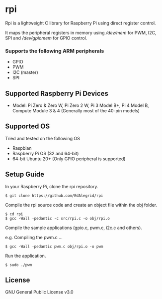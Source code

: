 # rpi

Rpi is a lightweight C library for Raspberry Pi using direct register control.

It maps the peripheral registers in memory using */dev/mem* for PWM, I2C, SPI and */dev/gpiomem* for GPIO control.

### Supports the following ARM peripherals

* GPIO 
* PWM  
* I2C (master)  
* SPI

## Supported Raspberry Pi Devices
* Model: Pi Zero & Zero W, Pi Zero 2 W, Pi 3 Model B+, Pi 4 Model B, Compute Module 3 & 4 (Generally most of the 40-pin models)

## Supported OS
Tried and tested on the following OS
- Raspbian
- Raspberry Pi OS (32 and 64-bit)
- 64-bit Ubuntu 20+ (Only GPIO peripheral is supported)


## Setup Guide

In your Raspberry Pi, clone the rpi repository.
```console
$ git clone https://github.com/EdAlegrid/rpi
```
Compile the rpi source code and create an object file within the obj folder. 
```console
$ cd rpi
$ gcc -Wall -pedantic -c src/rpi.c -o obj/rpi.o
```
Compile the sample applications (gpio.c, pwm.c, i2c.c and others).

e.g. Compiling the pwm.c ...
```console
$ gcc -Wall -pedantic pwm.c obj/rpi.o -o pwm
```

Run the application.
```console
$ sudo ./pwm
```

## License

GNU General Public License v3.0
